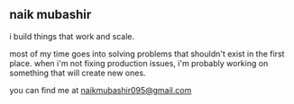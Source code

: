 ## naik mubashir
i build things that work and scale.

most of my time goes into solving problems that shouldn't exist in the first place. when i'm not fixing production issues, i'm probably working on something that will create new ones.

you can find me at naikmubashir095@gmail.com
